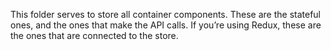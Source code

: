 This folder serves to store all container components. These are the stateful ones, and the ones that make the API calls. If you’re using Redux, these are the ones that are connected to the store.